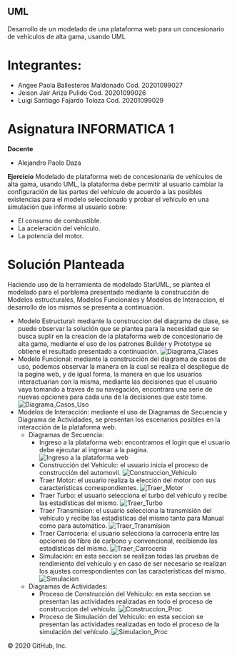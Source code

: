 ## UML
Desarrollo de un modelado de una plataforma web para un concesionario de vehículos de alta gama, usando UML

# Integrantes:
 - Angee Paola Ballesteros Maldonado Cod. 20201099027
 - Jeison Jair Ariza Pulido Cod. 20201099026
 - Luigi Santiago Fajardo Toloza Cod. 20201099029

# Asignatura INFORMATICA 1
__Docente__
 - Alejandro Paolo Daza

__Ejercicio__
Modelado de plataforma web de concesionaria de vehículos de alta gama, usando UML, la plataforma debe permitir al usuario cambiar la configuración de las partes del vehículo de acuerdo a las posibles existencias para el modelo seleccionado y probar el vehículo en una simulación que informe al usuario sobre:
 - El consumo de combustible.
 - La aceleración del vehículo.
 - La potencia del motor.

# Solución Planteada
Haciendo uso de la herramienta de modelado StarUML, se plantea el modelado para el porblema presentado mediante la construcción de Modelos estructurales, Modelos Funcionales y Modelos de Interaccion, el desarrollo de los mismos se presenta a continuación.
 - Modelo Estructural: mediante la construccion del diagrama de clase, se puede observar la solución que se plantea para la necesidad que se busca suplir en la creacion de la plataforma web de concesionario de alta gama, mediante el uso de los patrones Builder y Prototype se obtiene el resultado presentado a continuación.
 ![Diagrama_Clases](https://raw.githubusercontent.com/lsfajardot/UML/master/UML/0%20DiagramaClases.PNG)
 - Modelo Funcional: mediante la construcción del diagrama de casos de uso, podemos observar la manera en la cual se realiza el despliegue de la pagina web, y de igual forma, la manera en que los usuarios interactuarian con la misma, mediante las decisiones que el usuario vaya tomando a traves de su navegación, encontrara una serie de nuevas opciones para cada una de la decisiones que este tome.
 ![Diagrama_Casos_Uso](https://raw.githubusercontent.com/lsfajardot/UML/master/UML/1%20CasosUso.PNG)
 - Modelos de Interacción: mediante el uso de Diagramas de Secuencia y Diagrama de Actividades, se presentan los escenarios posibles en la interacción de la plataforma web.
   - Diagramas de Secuencia:
     - Ingreso a la plataforma web: encontramos el login que el usuario debe ejecutar al ingresar a la pagina.
     ![Ingreso a la plataforma web](https://raw.githubusercontent.com/lsfajardot/UML/master/UML/2%20Ingresoa%20a%20plataforma%20web.PNG)
     - Construcción del Vehículo: el usuario inicia el proceso de construcción del automovil.
     ![Construccion_Vehiculo](https://raw.githubusercontent.com/lsfajardot/UML/master/UML/3%20Construccion%20Vehiculo.PNG)
     - Traer Motor: el usuario realiza la elección del motor con sus características correspondientes.
     ![Traer_Motor](https://raw.githubusercontent.com/lsfajardot/UML/master/UML/4%20Traer%20motor.PNG)
     - Traer Turbo: el usuario selecciona el turbo del vehículo y recibe las estadísticas del mismo.
     ![Traer_Turbo](https://raw.githubusercontent.com/lsfajardot/UML/master/UML/5%20Traer%20Turbo.PNG)
     - Traer Transmision: el usuario selecciona la transmisión del vehículo y recibe las estadísticas del mismo tanto para Manual como para automático.
     ![Traer_Transmision](https://raw.githubusercontent.com/lsfajardot/UML/master/UML/6%20DiagramatraerTrasmision.png)
     - Traer Carroceria: el usuario selecciona la carroceria entre las opciones de fibre de carbono y convencional, recibiendo las estadísticas del mismo.
     ![Traer_Carroceria](https://raw.githubusercontent.com/lsfajardot/UML/master/UML/7%20Carroceria%20Sequence%20Diagram.jpg)
     - Simulación: en esta seccion se realizan todas las pruebas de rendimiento del vehículo y en caso de ser necesario se realizan los ajustes correspondientes con las características del mismo.
     ![Simulacion](https://raw.githubusercontent.com/lsfajardot/UML/master/UML/8%20Simulacion.PNG)
   - Diagramas de Actividades:
     - Proceso de Construcción del Vehículo: en esta seccion se presentan las actividades realizadas en todo el proceso de construccion del vehículo.
     ![Construccion_Proc](https://raw.githubusercontent.com/lsfajardot/UML/master/UML/9%20Construir%20Vehiculo.PNG)
     - Proceso de Simulación del Vehículo: en esta seccion se presentan las actividades realizadas en todo el proceso de la simulación del vehículo.
     ![Simulacion_Proc](https://raw.githubusercontent.com/lsfajardot/UML/master/UML/10%20Simular%20Vehiculo.PNG)

© 2020 GitHub, Inc.
